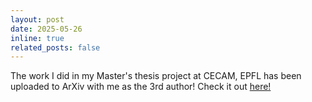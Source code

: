 ```yaml
---
layout: post
date: 2025-05-26
inline: true
related_posts: false
---
```


The work I did in my Master's thesis project at CECAM, EPFL has been uploaded to ArXiv with me as the 3rd author! Check it out [here!](https://arxiv.org/abs/2505.20418)
